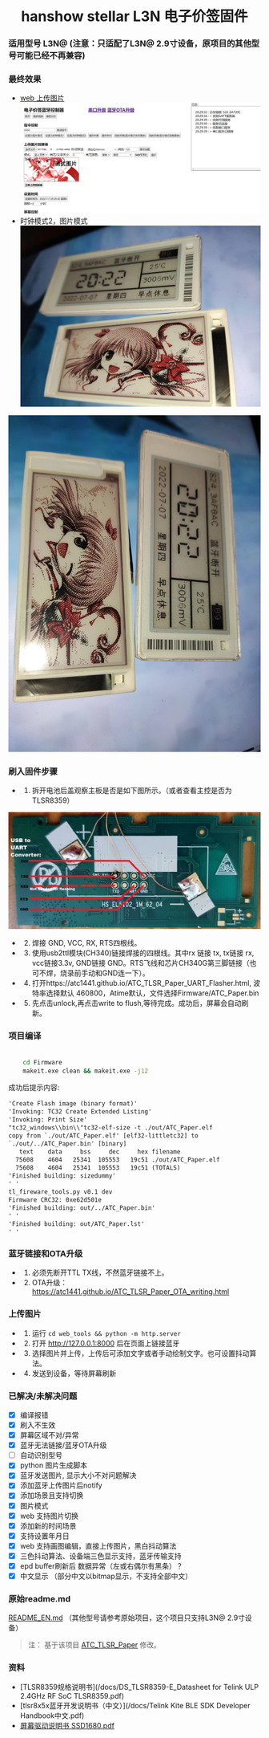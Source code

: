 <h1 align="center">hanshow stellar L3N 电子价签固件</h1>

### 适用型号 L3N@ (注意：只适配了L3N@ 2.9寸设备，原项目的其他型号可能已经不再兼容)

### 最终效果

- [web 上传图片](https://javabin.cn/stellar-L3N-etag/web_tools/)
  ![蓝牙管理](/images/web.jpg)
- 时钟模式2，图片模式
  ![时钟模式2，图片模式](/images/1553702163.jpg)

![时钟模式2，图片模式](/images/1587504241.jpg)

### 刷入固件步骤

- 1. 拆开电池后盖观察主板是否是如下图所示。（或者查看主控是否为TLSR8359）

![焊接图示](/USB_UART_Flashing_connection.jpg)

- 2. 焊接 GND, VCC, RX, RTS四根线。
- 3. 使用usb2ttl模块(CH340)链接焊接的四根线。其中rx 链接 tx, tx链接 rx, vcc链接3.3v, GND链接 GND。RTS飞线和芯片CH340G第三脚链接（也可不焊，烧录前手动和GND连一下）。
- 4. 打开https://atc1441.github.io/ATC_TLSR_Paper_UART_Flasher.html, 波特率选择默认 460800，Atime默认，文件选择Firmware/ATC_Paper.bin
- 5. 先点击unlock,再点击write to flush,等待完成。成功后，屏幕会自动刷新。

### 项目编译

```cmd

    cd Firmware
    makeit.exe clean && makeit.exe -j12

```

成功后提示内容:

```
'Create Flash image (binary format)'
'Invoking: TC32 Create Extended Listing'
'Invoking: Print Size'
"tc32_windows\\bin\\"tc32-elf-size -t ./out/ATC_Paper.elf
copy from `./out/ATC_Paper.elf' [elf32-littletc32] to `./out/../ATC_Paper.bin' [binary]
   text    data     bss     dec     hex filename
  75608    4604   25341  105553   19c51 ./out/ATC_Paper.elf
  75608    4604   25341  105553   19c51 (TOTALS)
'Finished building: sizedummy'
' '
tl_fireware_tools.py v0.1 dev
Firmware CRC32: 0xe62d501e
'Finished building: out/../ATC_Paper.bin'
' '
'Finished building: out/ATC_Paper.lst'
' '
```

### 蓝牙链接和OTA升级

- 1. 必须先断开TTL TX线，不然蓝牙链接不上。
- 2. OTA升级： https://atc1441.github.io/ATC_TLSR_Paper_OTA_writing.html

### 上传图片

- 1. 运行 `cd web_tools && python -m http.server`
- 2. 打开 http://127.0.0.1:8000 后在页面上链接蓝牙
- 3. 选择图片并上传，上传后可添加文字或者手动绘制文字。也可设置抖动算法。
- 4. 发送到设备，等待屏幕刷新

### 已解决/未解决问题

- [X]  编译报错
- [X]  刷入不生效
- [X]  屏幕区域不对/异常
- [X]  蓝牙无法链接/蓝牙OTA升级
- [ ]  自动识别型号
- [X]  python 图片生成脚本
- [X]  蓝牙发送图片, 显示大小不对问题解决
- [X]  添加蓝牙上传图片后notify
- [X]  添加场景且支持切换
- [X]  图片模式
- [X]  web 支持图片切换
- [X]  添加新的时间场景
- [X]  支持设置年月日
- [X]  web 支持画图编辑，直接上传图片，黑白抖动算法
- [X]  三色抖动算法、设备端三色显示支持，蓝牙传输支持
- [X]  epd buffer刷新后 数据异常（左或右偶尔有黑条）？
- [X]  中文显示 （部分中文以bitmap显示，不支持全部中文）

### 原始readme.md

[README_EN.md](/README_en.md) （其他型号请参考原始项目，这个项目只支持L3N@ 2.9寸设备）

> 注：
> 基于该项目 [ATC_TLSR_Paper](https://github.com/atc1441/ATC_TLSR_Paper) 修改。

### 资料

- [TLSR8359规格说明书](/docs/DS_TLSR8359-E_Datasheet for Telink ULP 2.4GHz RF SoC TLSR8359.pdf)
- [tlsr8x5x蓝牙开发说明书（中文）](/docs/Telink Kite BLE SDK Developer Handbook中文.pdf)
- [屏幕驱动说明书 SSD1680.pdf](/docs/SSD1680.pdf)
